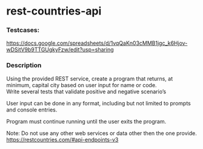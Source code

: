 # rest-countries-api

### Testcases:
https://docs.google.com/spreadsheets/d/1vqQaKn03cMMB1jgc_k6Hjov-wDSitV9b9TTGUgkyFzw/edit?usp=sharing 
### Description
Using the provided REST service, create a program that returns, at minimum, capital city based on user input for name or code.<br>
Write several tests that validate positive and negative scenario’s<br>

User input can be done in any format, including but not limited to prompts and console entries.  <br>

Program must continue running until the user exits the program.<br>

Note: Do not use any other web services or data other then the one provide.<br>
https://restcountries.com/#api-endpoints-v3<br>

